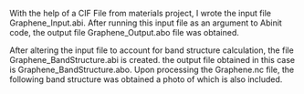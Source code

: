 With the help of a CIF File from materials project, I wrote the input file Graphene_Input.abi. After running this input file as an argument to Abinit code, the output file Graphene_Output.abo file was obtained. 

After altering the input file to account for band structure calculation, the file Graphene_BandStructure.abi is created. the output file obtained in this case is Graphene_BandStructure.abo. Upon processing the Graphene.nc file, the following 
band structure was obtained a photo of which is also included. 

